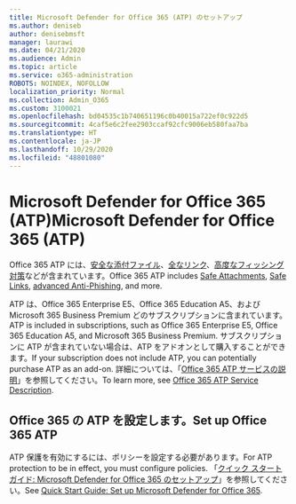 ```yaml
---
title: Microsoft Defender for Office 365 (ATP) のセットアップ
ms.author: deniseb
author: denisebmsft
manager: laurawi
ms.date: 04/21/2020
ms.audience: Admin
ms.topic: article
ms.service: o365-administration
ROBOTS: NOINDEX, NOFOLLOW
localization_priority: Normal
ms.collection: Admin_O365
ms.custom: 3100021
ms.openlocfilehash: bd04535c1b740651196c0b40015a722ef0c922d5
ms.sourcegitcommit: 4caf5e6c2fee2903ccaf92cfc9006eb580faa7ba
ms.translationtype: HT
ms.contentlocale: ja-JP
ms.lasthandoff: 10/29/2020
ms.locfileid: "48801080"
---
```

# <a name="microsoft-defender-for-office-365-atp"></a><span data-ttu-id="e1f02-102">Microsoft Defender for Office 365 (ATP)</span><span class="sxs-lookup"><span data-stu-id="e1f02-102">Microsoft Defender for Office 365 (ATP)</span></span>

<span data-ttu-id="e1f02-103">Office 365 ATP には、[安全な添付ファイル](https://docs.microsoft.com/microsoft-365/security/office-365-security/atp-safe-attachments)、[全なリンク](https://docs.microsoft.com/microsoft-365/security/office-365-security/atp-safe-links)、[高度なフィッシング対策](https://docs.microsoft.com/microsoft-365/security/office-365-security/atp-anti-phishing)などが含まれています。</span><span class="sxs-lookup"><span data-stu-id="e1f02-103">Office 365 ATP includes [Safe Attachments](https://docs.microsoft.com/microsoft-365/security/office-365-security/atp-safe-attachments), [Safe Links](https://docs.microsoft.com/microsoft-365/security/office-365-security/atp-safe-links), [advanced Anti-Phishing](https://docs.microsoft.com/microsoft-365/security/office-365-security/atp-anti-phishing), and more.</span></span> 

<span data-ttu-id="e1f02-104">ATP は、Office 365 Enterprise E5、Office 365 Education A5、およびMicrosoft 365 Business Premium どのサブスクリプションに含まれています。</span><span class="sxs-lookup"><span data-stu-id="e1f02-104">ATP is included in subscriptions, such as Office 365 Enterprise E5, Office 365 Education A5, and Microsoft 365 Business Premium.</span></span> <span data-ttu-id="e1f02-105">サブスクリプションに ATP が含まれていない場合は、ATP をアドオンとして購入することができます。</span><span class="sxs-lookup"><span data-stu-id="e1f02-105">If your subscription does not include ATP, you can potentially purchase ATP as an add-on.</span></span> <span data-ttu-id="e1f02-106">詳細については、「[Office 365 ATP サービスの説明](https://docs.microsoft.com/office365/servicedescriptions/office-365-advanced-threat-protection-service-description)」を参照してください。</span><span class="sxs-lookup"><span data-stu-id="e1f02-106">To learn more, see [Office 365 ATP Service Description](https://docs.microsoft.com/office365/servicedescriptions/office-365-advanced-threat-protection-service-description).</span></span>

## <a name="set-up-office-365-atp"></a><span data-ttu-id="e1f02-107">Office 365 の ATP を設定します。</span><span class="sxs-lookup"><span data-stu-id="e1f02-107">Set up Office 365 ATP</span></span>

<span data-ttu-id="e1f02-108">ATP 保護を有効にするには、ポリシーを設定する必要があります。</span><span class="sxs-lookup"><span data-stu-id="e1f02-108">For ATP protection to be in effect, you must configure policies.</span></span> <span data-ttu-id="e1f02-109">「[クイック スタート ガイド: Microsoft Defender for Office 365 のセットアップ](https://docs.microsoft.com/office365/securitycompliance/checklist-atp-setup)」を参照してください。</span><span class="sxs-lookup"><span data-stu-id="e1f02-109">See [Quick Start Guide: Set up Microsoft Defender for Office 365](https://docs.microsoft.com/office365/securitycompliance/checklist-atp-setup).</span></span>

